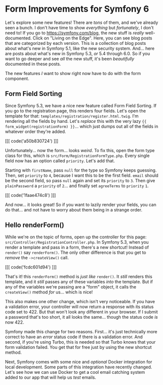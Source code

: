 # Form Improvements for Symfony 6

Let's explore some new features! There are *tons* of them, and we've already
seen a bunch. I don't have time to show *everything* but *fortunately*, I don't
need to! If you go to https://symfony.com/blog, the new stuff is *really*
well-documented. Click on "Living on the Edge". Here, you can see blog posts that
are categorized by each version. This is a collection of blog posts about what's
new in Symfony 5.1, like the new security system. And... here are posts about
what's new in Symfony 5.3, *or* 5.4 through 6.0. So if you want to go deeper and
see *all* the new stuff, it's been *beautifully* documented in these posts.

The new features *I* want to show right now have to do with the form component.

## Form Field Sorting

Since Symfony 5.3, we have a nice new feature called Form Field Sorting. If you go
to the registration page, this renders four fields. Let's open the template for that:
`templates/registration/register.html.twig`. I'm rendering all the fields by hand.
Let's *replace* this with the very lazy `{{ form_widget(registrationForm) }}`...
which just dumps out all of the fields in whatever order they're added.

[[[ code('a50b830724') ]]]

Unfortunately... now the form... looks *weird*. To fix this, open the form type
class for this, which is `src/Form/RegistrationFormType.php`. Every single
field now has an option called `priority`. Let's add that.

Starting with `firstName`, pass `null` for the type so Symfony keeps guessing. Then,
set `priority` to `4`, because I want this to be the first field. `email` should
be the second field, so pass `null` again and set its `priority` to `3`. Then give
`plainPassword` a `priority` of `2`... and finally set `agreeTerms` to `priority`
`1`.

[[[ code('1faae474c8') ]]]

And now... it looks great! So if you want to lazily render your fields, you can do
that... and not have to worry about them being in a strange order.

## Hello renderForm()

While we're on the topic of forms, open up the controller for this page:
`src/Controller/RegistrationController.php`. In Symfony 5.3, when you render a
template and pass in a form, there's a new shortcut! Instead of `render()` say
`renderForm()`. The only other difference is that you get to *remove* the
`->createView()` call.

[[[ code('fcdc601d94') ]]]

That's it! this `renderForm()` method is *just like* `render()`. It *still*
renders this template, and it *still* passes any of these variables *into* the
template. But if any of the variables we're passing are a "form" object, it calls
the `createView()` method *for* us... which is nice!

This also makes one other change, which isn't very noticeable. If you have a
validation error, your controller will now return a response with its status code
set to 422. But that won't look any different in your browser. If I submit a password
that's too short, it all looks the same... though the status code *is* now 422.

Symfony made this change for two reasons. First... it's just technically more correct
to have an *error* status code if there is a validation error. And second, if you're
using Turbo, this is needed so that Turbo knows that your form validation failed.
You get that for free just by using the new shortcut method.

Next, Symfony comes with some nice and *optional* Docker integration for local
development. Some parts of this integration have recently changed. Let's see how
we can use Docker to get a cool email catching system added to our app that will
help us *test* emails.

